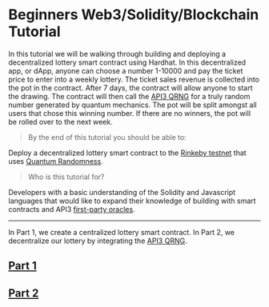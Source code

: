 # Beginners Web3/Solidity/Blockchain Tutorial

In this tutorial we will be walking through building and deploying a decentralized lottery smart contract using Hardhat. In this decentralized app, or dApp, anyone can choose a number 1-10000 and pay the ticket price to enter into a weekly lottery. The ticket sales revenue is collected into the pot in the contract. After 7 days, the contract will allow anyone to start the drawing. The contract will then call the [API3 QRNG](https://api3.org/QRNG) for a truly random number generated by quantum mechanics. The pot will be split amongst all users that chose this winning number. If there are no winners, the pot will be rolled over to the next week.

> By the end of this tutorial you should be able to:

Deploy a decentralized lottery smart contract to the [Rinkeby testnet](https://ethereum.org/en/developers/docs/networks/#rinkeby) that uses [Quantum Randomness](https://www.americanscientist.org/article/quantum-randomness).

> Who is this tutorial for?

Developers with a basic understanding of the Solidity and Javascript languages that would like to expand their knowledge of building with smart contracts and API3 [first-party oracles](https://docs.api3.org/airnode/v0.7/). 

----
In Part 1, we create a centralized lottery smart contract. In Part 2, we decentralize our lottery by integrating the [API3 QRNG](https://api3.org/QRNG). 

## [Part 1](https://github.com/camronh/Lottery-Tutorial/tree/Part1)
## [Part 2](https://github.com/camronh/Lottery-Tutorial/tree/Part2)